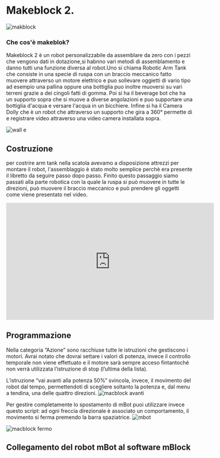 # Makeblock 2. 
![makblock](https://user-images.githubusercontent.com/101712850/159687623-676cfbba-26b8-42e6-a253-81b026de61da.jpg)
 
 
### Che cos'è makeblok?
Makeblock 2 è un robot personalizzabile da assemblare da zero con i pezzi che vengono dati in dotazione,si habnno vari metodi di assemblamento e danno tutti una funzione diversa al robot.Uno si chiama Robotic Arm Tank che consiste in una specie di ruspa con un braccio meccanico fatto muovere attraverso un motore elettrico e puo sollevare oggietti di vario tipo ad esempio una pallina oppure una bottiglia puo inoltre muoversi su vari terreni grazie a dei cingoli fatti di gomma.
Poi si ha il beverage bot che ha un supporto sopra che si muove a diverse angolazioni e puo supportare una bottiglia d'acqua e versare l'acqua in un bicchiere.
Infine si ha il Camera Dolly che è un robot che attraverso un supporto che gira a 360° permette di e registrare video attraverso una video camera installata sopra.




![wall e ](https://user-images.githubusercontent.com/101712850/160784886-c796e22a-1f64-4551-8a94-6ac10a84b788.jpg)




## Costruzione 
per costrire arm tank nella scatola avevamo a disposizione attrezzi per montare il robot, l'assemblaggio è stato molto semplice perchè era presente il libretto da seguire passo dopo passo. Finito questo passaggio siamo passati alla parte robotica con la quale la ruspa si può muovere in tutte le direzioni, può muovere il braccio meccanico e può prendere gli oggetti come viene presentato nel video.

<iframe width="560" height="315" src="https://www.youtube.com/embed/LZ1nzw_RosA" title="YouTube video player" frameborder="0" allow="accelerometer; autoplay; clipboard-write; encrypted-media; gyroscope; picture-in-picture" allowfullscreen></iframe>

## Programmazione

Nella categoria “Azione” sono racchiuse tutte le istruzioni che gestiscono i motori. Avrai notato che  dovrai settare i valori di potenza, invece il controllo temporale non viene effettuato e il motore sarà sempre acceso fintantoché non verrà utilizzata l’istruzione di stop (l’ultima della lista). 

L’istruzione “vai avanti alla potenza 50%” svincola, invece, il movimento del robot dal tempo, permettendoti di scegliere soltanto la potenza e, dal menu a tendina, una delle quattro direzioni.
![macblock avanti](https://user-images.githubusercontent.com/101712850/161962883-c1e638f2-d35f-432b-ba4c-68ab8a0de64b.png)

Per gestire completamente lo spostamento di mBot puoi utilizzare invece questo script: ad ogni freccia direzionale è associato un comportamento, il movimento si ferma premendo la barra spaziatrice.
![mbot](https://user-images.githubusercontent.com/101712850/164207248-e44665e1-b7e9-4a48-975d-10a5d3ca40a0.png)



![macblock fermo](https://user-images.githubusercontent.com/101712850/161962973-9e4bb39d-2577-441f-ada5-0a8617f5df58.png)

## Collegamento del robot mBot al software mBlock 




